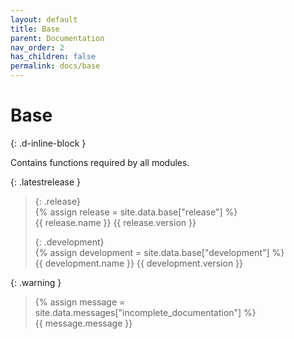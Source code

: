 ```yaml
---
layout: default
title: Base
parent: Documentation
nav_order: 2
has_children: false
permalink: docs/base
---
```

# Base  
{: .d-inline-block }  

Contains functions required by all modules.  

{: .latestrelease }  
>  
> {: .release}  
> {% assign release = site.data.base["release"] %}  
> {{ release.name }} {{ release.version }}  
>  
> {: .development}  
> {% assign development = site.data.base["development"] %}  
> {{ development.name }} {{ development.version }}  

{: .warning }  
> {% assign message = site.data.messages["incomplete_documentation"] %}  
> {{ message.message }}  